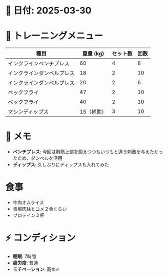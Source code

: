 # 📅 日付: 2025-03-30

# 💪 トレーニングメニュー

| 種目                       | 重量 (kg)  | セット数 | 回数 |
| -------------------------- | ---------- | -------- | ---- |
| インクラインベンチプレス   | 60         | 4        | 8    |
| インクラインダンベルプレス | 18         | 2        | 10   |
| インクラインダンベルプレス | 20         | 2        | 6    |
| ペックフライ               | 47         | 2        | 10   |
| ペックフライ               | 40         | 2        | 10   |
| マシンディップス           | 15（補助） | 3        | 10   |

# 📝 メモ

- **ベンチプレス**: 今回は胸筋上部を鍛えつつもいつもと違う刺激を与えたかったため、ダンベルを活用
- **ディップス**: 久しぶりにディップスも入れてみた

# 食事

- 牛肉オムライス
- 青椒肉絲とコメ２合くらい
- プロテイン２杯

# ⚡ コンディション

- **睡眠**: 7時間
- **疲労度**: 普通
- **モチベーション**: 高め🔥
